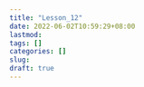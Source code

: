 ```yaml
---
title: "Lesson_12"
date: 2022-06-02T10:59:29+08:00
lastmod:
tags: []
categories: []
slug:
draft: true
---
```


